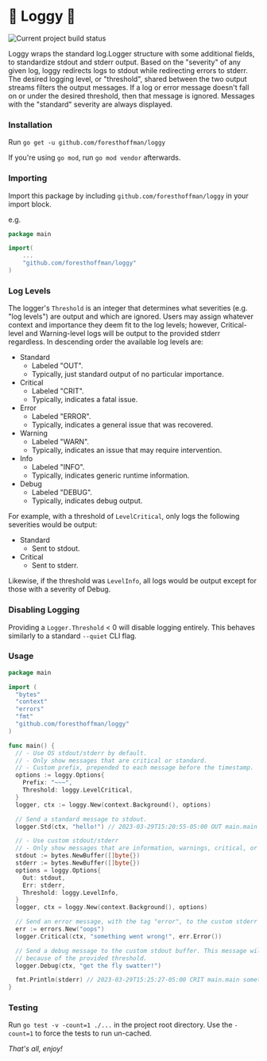 # 🌲 Loggy 🌲

![Current project build status](https://github.com/foresthoffman/loggy/actions/workflows/go.yml/badge.svg)

Loggy wraps the standard log.Logger structure with some additional fields, to standardize stdout and stderr output. Based on the "severity" of any given log, loggy redirects logs to stdout while redirecting errors to stderr. The desired logging level, or "threshold", shared between the two output streams filters the output messages. If a log or error message doesn't fall on or under the desired threshold, then that message is ignored. Messages with the "standard" severity are always displayed.

### Installation

Run `go get -u github.com/foresthoffman/loggy`

If you're using `go mod`, run `go mod vendor` afterwards.

### Importing

Import this package by including `github.com/foresthoffman/loggy` in your import block.

e.g.

```go
package main

import(
    ...
    "github.com/foresthoffman/loggy"
)
```

### Log Levels

The logger's `Threshold` is an integer that determines what severities (e.g. "log levels") are output and which are ignored. Users may assign whatever context and importance they deem fit to the log levels; however, Critical-level and Warning-level logs will be output to the provided stderr regardless. In descending order the available log levels are:

- Standard
  - Labeled "OUT".
  - Typically, just standard output of no particular importance.
- Critical
  - Labeled "CRIT".
  - Typically, indicates a fatal issue.
- Error
  - Labeled "ERROR".
  - Typically, indicates a general issue that was recovered.
- Warning
  - Labeled "WARN".
  - Typically, indicates an issue that may require intervention.
- Info
  - Labeled "INFO".
  - Typically, indicates generic runtime information.
- Debug
  - Labeled "DEBUG".
  - Typically, indicates debug output.

For example, with a threshold of `LevelCritical`, only logs the following severities would be output:

- Standard
  - Sent to stdout.
- Critical
  - Sent to stderr.

Likewise, if the threshold was `LevelInfo`, all logs would be output except for those with a severity of Debug.

### Disabling Logging

Providing a `Logger.Threshold` < 0 will disable logging entirely. This behaves similarly to a standard `--quiet` CLI flag.

### Usage

```go
package main

import (
  "bytes"
  "context"
  "errors"
  "fmt"
  "github.com/foresthoffman/loggy"
)

func main() {
  // - Use OS stdout/stderr by default.
  // - Only show messages that are critical or standard.
  // - Custom prefix, prepended to each message before the timestamp.
  options := loggy.Options{
    Prefix: "~~~",
    Threshold: loggy.LevelCritical,
  }
  logger, ctx := loggy.New(context.Background(), options)

  // Send a standard message to stdout.
  logger.Std(ctx, "hello!") // 2023-03-29T15:20:55-05:00 OUT main.main ~~~ hello!

  // - Use custom stdout/stderr
  // - Only show messages that are information, warnings, critical, or standard.
  stdout := bytes.NewBuffer([]byte{})
  stderr := bytes.NewBuffer([]byte{})
  options = loggy.Options{
    Out: stdout,
    Err: stderr,
    Threshold: loggy.LevelInfo,
  }
  logger, ctx = loggy.New(context.Background(), options)

  // Send an error message, with the tag "error", to the custom stderr buffer.
  err := errors.New("oops")
  logger.Critical(ctx, "something went wrong!", err.Error())

  // Send a debug message to the custom stdout buffer. This message will be ignored
  // because of the provided threshold.
  logger.Debug(ctx, "get the fly swatter!")

  fmt.Println(stderr) // 2023-03-29T15:25:27-05:00 CRIT main.main something went wrong! oops
}
```

### Testing

Run `go test -v -count=1 ./...` in the project root directory. Use the `-count=1` to force the tests to run un-cached.

_That's all, enjoy!_